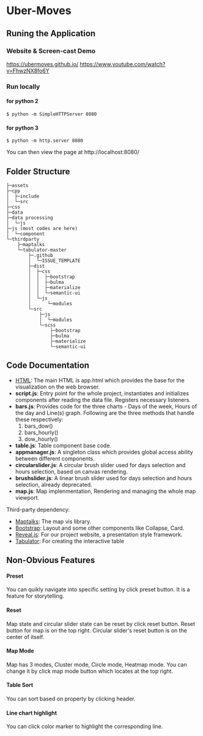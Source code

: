 # Uber-Moves

## Runing the Application

### Website & Screen-cast Demo
https://ubermoves.github.io/
https://www.youtube.com/watch?v=FhwzNX8fo6Y

### Run locally
#### for python 2
```
$ python -m SimpleHTTPServer 8080
```
#### for python 3
```
$ python -m http.server 8080
```
You can then view the page at http://localhost:8080/

## Folder Structure

```
├─assets
├─cpp
│  ├─include        
│  └─src
├─css
├─data 
├─data processing
│  └─js
├─js (most codes are here)
│  └─component
└─thirdparty 
    ├─maptalks
    └─tabulator-master
        ├─.github
        │  └─ISSUE_TEMPLATE
        ├─dist
        │  ├─css
        │  │  ├─bootstrap
        │  │  ├─bulma
        │  │  ├─materialize
        │  │  └─semantic-ui
        │  └─js
        │      └─modules
        └─src
            ├─js
            │  └─modules
            └─scss
                ├─bootstrap
                ├─bulma
                ├─materialize
                └─semantic-ui
```

## Code Documentation

* [HTML](https://developer.mozilla.org/en-US/docs/Web/HTML): The main HTML is app.html which provides the base for the visualization on the web browser.
* **script.js**: Entry point for the whole project, instantiates and initializes components after reading the data file. Registers necessary listeners. 
* **bars.js**: Provides code for the three charts - Days of the week, Hours of the day and Line(s) graph.  Following are the three methods that handle these respectively:
    1. bars_dow()
    2. bars_hourly()
    3. dow_hourly()
* **table.js**: Table component base code.
* **appmanager.js**: A singleton class which provides global access ability between different components.
* **circularslider.js**: A circular brush slider used for days selection and hours selection, based on canvas rendering.
* **brushslider.js**: A linear brush slider used for days selection and hours selection, already deprecated.
* **map.js**: Map implenmentation, Rendering and managing the whole map viewport.

Third-party dependency:
* [Maptalks](https://maptalks.org/): The map vis library.
* [Bootstrap](https://getbootstrap.com/): Layout and some other components like Collapse, Card.
* [Reveal.js](https://revealjs.com/): For our project website, a presentation style framework.
* [Tabulator](http://tabulator.info/): For creating the interactive table

## Non-Obvious Features

#### Preset
You can quikly navigate into specific setting by click preset button. It is a feature for storytelling.

#### Reset
Map state and circular slider state can be reset by click reset button. Reset button for map is on the top right. Circular slider's reset button is on the center of itself.

#### Map Mode
Map has 3 modes, Cluster mode, Circle mode, Heatmap mode. You can change it by click map mode button which locates at the top right.

#### Table Sort
You can sort based on property by clicking header.

#### Line chart highlight
You can click color marker to highlight the corresponding line.
